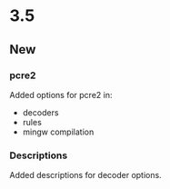 # 3.5

## New

### pcre2

Added options for pcre2 in:

- decoders
- rules
- mingw compilation

### Descriptions

Added descriptions for decoder options.

